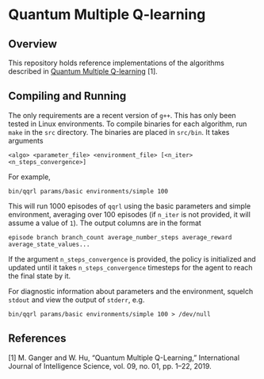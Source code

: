 # Quantum Multiple Q-learning

## Overview
This repository holds reference implementations of the algorithms described in
[Quantum Multiple Q-learning](https://doi.org/10.4236/ijis.2019.91001) [1].

## Compiling and Running

The only requirements are a recent version of `g++`. This has only been tested
in Linux environments.  To compile binaries for each algorithm, run `make` in
the `src` directory. The binaries are placed in `src/bin`. It takes arguments

	<algo> <parameter_file> <environment_file> [<n_iter> <n_steps_convergence>]

For example,

	bin/qqrl params/basic environments/simple 100

This will run 1000 episodes of `qqrl` using the basic parameters and simple
environment, averaging over 100 episodes (if `n_iter` is not provided, it will
assume a value of `1`). The output columns are in the format

	episode branch branch_count average_number_steps average_reward average_state_values...

If the argument `n_steps_convergence` is provided, the policy is initialized
and updated until it takes `n_steps_convergence` timesteps for the agent to
reach the final state by it.

For diagnostic information about parameters and the environment, squelch
`stdout` and view the output of `stderr`, e.g.

	bin/qqrl params/basic environments/simple 100 > /dev/null

## References
[1] M. Ganger and W. Hu, “Quantum Multiple Q-Learning,” International Journal
    of Intelligence Science, vol. 09, no. 01, pp. 1–22, 2019.
